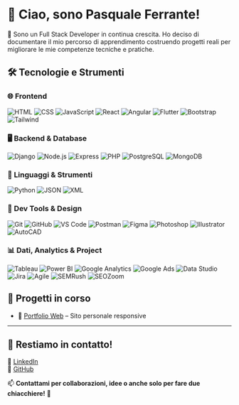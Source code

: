 # 👋 Ciao, sono Pasquale Ferrante!

🚀 Sono un Full Stack Developer in continua crescita. Ho deciso di documentare il mio percorso di apprendimento costruendo progetti reali per migliorare le mie competenze tecniche e pratiche.

## 🛠️ Tecnologie e Strumenti

### 🌐 Frontend
![HTML](https://img.shields.io/badge/HTML5-E34F26?logo=html5&logoColor=white)
![CSS](https://img.shields.io/badge/CSS3-1572B6?logo=css3&logoColor=white)
![JavaScript](https://img.shields.io/badge/JavaScript-F7DF1E?logo=javascript&logoColor=black)
![React](https://img.shields.io/badge/React-61DAFB?logo=react&logoColor=black)
![Angular](https://img.shields.io/badge/Angular-DD0031?logo=angular&logoColor=white)
![Flutter](https://img.shields.io/badge/Flutter-02569B?logo=flutter&logoColor=white)
![Bootstrap](https://img.shields.io/badge/Bootstrap-7952B3?logo=bootstrap&logoColor=white)
![Tailwind](https://img.shields.io/badge/Tailwind_CSS-38B2AC?logo=tailwindcss&logoColor=white)

### 🖥️ Backend & Database
![Django](https://img.shields.io/badge/Django-092E20?logo=django&logoColor=white)
![Node.js](https://img.shields.io/badge/Node.js-339933?logo=nodedotjs&logoColor=white)
![Express](https://img.shields.io/badge/Express.js-000000?logo=express&logoColor=white)
![PHP](https://img.shields.io/badge/PHP-777BB4?logo=php&logoColor=white)
![PostgreSQL](https://img.shields.io/badge/PostgreSQL-4169E1?logo=postgresql&logoColor=white)
![MongoDB](https://img.shields.io/badge/MongoDB-47A248?logo=mongodb&logoColor=white)

### 📁 Linguaggi & Strumenti
![Python](https://img.shields.io/badge/Python-3776AB?logo=python&logoColor=white)
![JSON](https://img.shields.io/badge/JSON-000000?logo=json&logoColor=white)
![XML](https://img.shields.io/badge/XML-EF652A?logo=xml&logoColor=white)

### 🧰 Dev Tools & Design
![Git](https://img.shields.io/badge/Git-F05032?logo=git&logoColor=white)
![GitHub](https://img.shields.io/badge/GitHub-181717?logo=github&logoColor=white)
![VS Code](https://img.shields.io/badge/VSCode-007ACC?logo=visualstudiocode&logoColor=white)
![Postman](https://img.shields.io/badge/Postman-FF6C37?logo=postman&logoColor=white)
![Figma](https://img.shields.io/badge/Figma-F24E1E?logo=figma&logoColor=white)
![Photoshop](https://img.shields.io/badge/Photoshop-31A8FF?logo=adobephotoshop&logoColor=white)
![Illustrator](https://img.shields.io/badge/Illustrator-FF9A00?logo=adobeillustrator&logoColor=white)
![AutoCAD](https://img.shields.io/badge/AutoCAD-E60000?logo=autodesk&logoColor=white)

### 📊 Dati, Analytics & Project
![Tableau](https://img.shields.io/badge/Tableau-E97627?logo=tableau&logoColor=white)
![Power BI](https://img.shields.io/badge/PowerBI-F2C811?logo=powerbi&logoColor=black)
![Google Analytics](https://img.shields.io/badge/Google_Analytics-E37400?logo=googleanalytics&logoColor=white)
![Google Ads](https://img.shields.io/badge/Google_Ads-4285F4?logo=googleads&logoColor=white)
![Data Studio](https://img.shields.io/badge/Data_Studio-4285F4?logo=googledatastudio&logoColor=white)
![Jira](https://img.shields.io/badge/Jira-0052CC?logo=jira&logoColor=white)
![Agile](https://img.shields.io/badge/Agile-0277BD?logo=agile&logoColor=white)
![SEMRush](https://img.shields.io/badge/SEMRush-FF622D?logo=semrush&logoColor=white)
![SEOZoom](https://img.shields.io/badge/SEOZoom-0073B1?logo=zoom&logoColor=white)


## 📂 Progetti in corso

- 🚀 [Portfolio Web](https://github.com/pasqualeunipi/portfolio) – Sito personale responsive


---

## 📢 Restiamo in contatto!

🔗 [LinkedIn](https://www.linkedin.com/in/tuo-linkedin)  
🔗 [GitHub](https://github.com/pasqualeunipi)

📫 **Contattami per collaborazioni, idee o anche solo per fare due chiacchiere!** 💬
